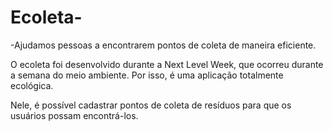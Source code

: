 # Ecoleta-
-Ajudamos pessoas a encontrarem pontos de coleta de maneira eficiente. 

O ecoleta foi desenvolvido durante a Next Level Week, que ocorreu durante a semana do meio ambiente.
Por isso, é uma aplicação totalmente ecológica.

Nele, é possível cadastrar pontos de coleta de resíduos para que os usuários possam encontrá-los. 
